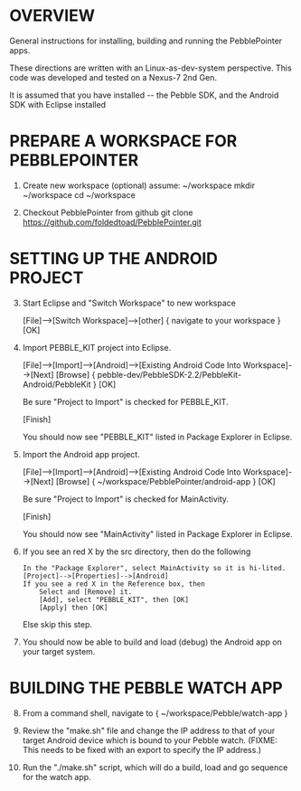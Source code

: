 
OVERVIEW
========
General instructions for installing, building and running
the PebblePointer apps.

These directions are written with an Linux-as-dev-system perspective.
This code was developed and tested on a Nexus-7 2nd Gen.

It is assumed that you have installed --
    the Pebble SDK, and
    the Android SDK with Eclipse installed


PREPARE A WORKSPACE FOR PEBBLEPOINTER
=====================================

1) Create new workspace (optional)  assume: ~/workspace
    mkdir ~/workspace
    cd ~/workspace

2) Checkout PebblePointer from github
    git clone https://github.com/foldedtoad/PebblePointer.git


SETTING UP THE ANDROID PROJECT
==============================

3) Start Eclipse and "Switch Workspace" to new workspace

    [File]-->[Switch Workspace]-->[other]  { navigate to your workspace } [OK]

4) Import PEBBLE_KIT project into Eclipse.

    [File]-->[Import]-->[Android]-->[Existing Android Code Into Workspace]-->[Next]
    [Browse] { pebble-dev/PebbleSDK-2.2/PebbleKit-Android/PebbleKit } [OK]
    
    Be sure "Project to Import" is checked for PEBBLE_KIT.
    
    [Finish]

    You should now see "PEBBLE_KIT" listed in Package Explorer in Eclipse.

5) Import the Android app project.

    [File]-->[Import]-->[Android]-->[Existing Android Code Into Workspace]-->[Next]
    [Browse] { ~/workspace/PebblePointer/android-app } [OK]

    Be sure "Project to Import" is checked for MainActivity.

    [Finish]

    You should now see "MainActivity" listed in Package Explorer in Eclipse.

 6) If you see an red X by the src directory, then do the following

        In the "Package Explorer", select MainActivity so it is hi-lited.
        [Project]-->[Properties]-->[Android]
        If you see a red X in the Reference box, then
            Select and [Remove] it.
            [Add], select "PEBBLE_KIT", then [OK]
            [Apply] then [OK]
    
    Else skip this step.

7) You should now be able to build and load (debug) the Android app on your
   target system.  


BUILDING THE PEBBLE WATCH APP
==============================

8) From a command shell, navigate to { ~/workspace/Pebble/watch-app }

9) Review the "make.sh" file and change the IP address to that 
   of your target Android device which is bound to your Pebble watch.
   (FIXME: This needs to be fixed with an export to specify the IP address.)

10) Run the "./make.sh" script, which will do a build, load and go sequence
    for the watch app.

